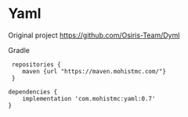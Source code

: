 # Yaml

Original project https://github.com/Osiris-Team/Dyml

Gradle
```
 repositories {
    maven {url "https://maven.mohistmc.com/"}
 }

dependencies {
    implementation 'com.mohistmc:yaml:0.7'
}
```  